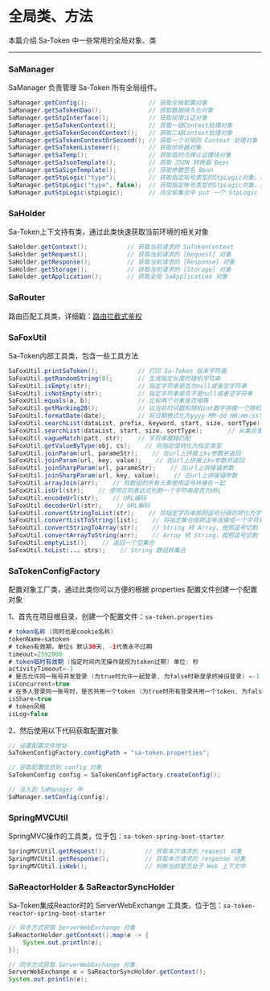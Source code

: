# 全局类、方法
本篇介绍 Sa-Token 中一些常用的全局对象、类

--- 

### SaManager
SaManager 负责管理 Sa-Token 所有全局组件。
``` java
SaManager.getConfig();                 // 获取全局配置对象 
SaManager.getSaTokenDao();             // 获取数据持久化对象 
SaManager.getStpInterface();           // 获取权限认证对象 
SaManager.getSaTokenContext();         // 获取一级Context处理对象
SaManager.getSaTokenSecondContext();   // 获取二级Context处理对象
SaManager.getSaTokenContextOrSecond(); // 获取一个可用的 Context 处理对象
SaManager.getSaTokenListener();        // 获取侦听器对象 
SaManager.getSaTemp();                 // 获取临时令牌认证模块对象 
SaManager.getSaJsonTemplate();         // 获取 JSON 转换器 Bean
SaManager.getSaSignTemplate();         // 获取参数签名 Bean 
SaManager.getStpLogic("type");         // 获取指定账号类型的StpLogic对象，获取不到时自动创建并返回 
SaManager.getStpLogic("type", false);  // 获取指定账号类型的StpLogic对象，获取不到时抛出异常 
SaManager.putStpLogic(stpLogic);       // 向全局集合中 put 一个 StpLogic 
```


### SaHolder
Sa-Token上下文持有类，通过此类快速获取当前环境的相关对象 
``` java
SaHolder.getContext();           // 获取当前请求的 SaTokenContext
SaHolder.getRequest();           // 获取当前请求的 [Request] 对象 
SaHolder.getResponse();          // 获取当前请求的 [Response] 对象 
SaHolder.getStorage();           // 获取当前请求的 [Storage] 对象
SaHolder.getApplication();       // 获取全局 SaApplication 对象
```


### SaRouter
路由匹配工具类，详细戳：[路由拦截式鉴权](/use/route-check)


### SaFoxUtil
Sa-Token内部工具类，包含一些工具方法 
``` java
SaFoxUtil.printSaToken();           // 打印 Sa-Token 版本字符画
SaFoxUtil.getRandomString(8);       // 生成指定长度的随机字符串
SaFoxUtil.isEmpty(str);             // 指定字符串是否为null或者空字符串
SaFoxUtil.isNotEmpty(str);          // 指定字符串是否不是null或者空字符串
SaFoxUtil.equals(a, b);             // 比较两个对象是否相等 
SaFoxUtil.getMarking28();           // 以当前时间戳和随机int数字拼接一个随机字符串
SaFoxUtil.formatDate(date);         // 将日期格式化为yyyy-MM-dd HH:mm:ss字符串
SaFoxUtil.searchList(dataList, prefix, keyword, start, size, sortType);             // 从集合里查询数据
SaFoxUtil.searchList(dataList, start, size, sortType);       // 从集合里查询数据
SaFoxUtil.vagueMatch(patt, str);    // 字符串模糊匹配
SaFoxUtil.getValueByType(obj, cs);    // 将指定值转化为指定类型
SaFoxUtil.joinParam(url, parameStr);    // 在url上拼接上kv参数并返回 
SaFoxUtil.joinParam(url, key, value);    // 在url上拼接上kv参数并返回 
SaFoxUtil.joinSharpParam(url, parameStr);    // 在url上拼接锚参数 
SaFoxUtil.joinSharpParam(url, key, value);    // 在url上拼接锚参数 
SaFoxUtil.arrayJoin(arr);    // 将数组的所有元素使用逗号拼接在一起
SaFoxUtil.isUrl(str);    // 使用正则表达式判断一个字符串是否为URL
SaFoxUtil.encodeUrl(str);    // URL编码 
SaFoxUtil.decoderUrl(str);    // URL解码 
SaFoxUtil.convertStringToList(str);    // 将指定字符串按照逗号分隔符转化为字符串集合 
SaFoxUtil.convertListToString(list);    // 将指定集合按照逗号连接成一个字符串 
SaFoxUtil.convertStringToArray(str);    // String 转 Array，按照逗号切割 
SaFoxUtil.convertArrayToString(arr);    // Array 转 String，按照逗号切割 
SaFoxUtil.emptyList();    // 返回一个空集合
SaFoxUtil.toList(... strs);    // String 数组转集合 
```


### SaTokenConfigFactory
配置对象工厂类，通过此类你可以方便的根据 properties 配置文件创建一个配置对象 

1、首先在项目根目录，创建一个配置文件：`sa-token.properties`

``` java
# token名称 (同时也是cookie名称)
tokenName=satoken
# token有效期，单位s 默认30天, -1代表永不过期 
timeout=2592000
# token临时有效期 (指定时间内无操作就视为token过期) 单位: 秒
activityTimeout=-1
# 是否允许同一账号并发登录 (为true时允许一起登录, 为false时新登录挤掉旧登录) =-1
isConcurrent=true
# 在多人登录同一账号时，是否共用一个token (为true时所有登录共用一个token, 为false时每次登录新建一个token) 
isShare=true
# token风格
isLog=false
```

2、然后使用以下代码获取配置对象 
``` java
// 设置配置文件地址 
SaTokenConfigFactory.configPath = "sa-token.properties";

// 获取配置信息到 config 对象
SaTokenConfig config = SaTokenConfigFactory.createConfig();

// 注入到 SaManager 中
SaManager.setConfig(config);
```


### SpringMVCUtil
SpringMVC操作的工具类，位于包：`sa-token-spring-boot-starter`
``` java
SpringMVCUtil.getRequest();           // 获取本次请求的 request 对象 
SpringMVCUtil.getResponse();          // 获取本次请求的 response 对象 
SpringMVCUtil.isWeb();                // 判断当前是否处于 Web 上下文中  
```


### SaReactorHolder & SaReactorSyncHolder
Sa-Token集成Reactor时的 ServerWebExchange 工具类，位于包：`sa-token-reactor-spring-boot-starter`
``` java
// 异步方式获取 ServerWebExchange 对象 
SaReactorHolder.getContext().map(e -> {
	System.out.println(e);
});

// 同步方式获取 ServerWebExchange 对象 
ServerWebExchange e = SaReactorSyncHolder.getContext();
System.out.println(e);
```


